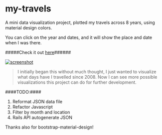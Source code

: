 # my-travels
A mini data visualization project, plotted my travels across 8 years, using material design colors.

You can click on the year and dates, and it will show the place and date when I was there.

#####Check it out [here](http://buzzlightyear182.github.io/my-travels/)######

[![screenshot](https://github.com/buzzlightyear182/my-travels/blob/master/screenshot.png)](http://buzzlightyear182.github.io/my-travels/)


> I initially began this without much thought, I just wanted to visualize what days have I travelled since 2008. Now I can see more possible visualizations this project can do for further development.

####TODO:####

1. Reformat JSON data file
2. Refactor Javascript
3. Filter by month and location
4. Rails API autogenerate JSON


Thanks also for bootstrap-material-design!
